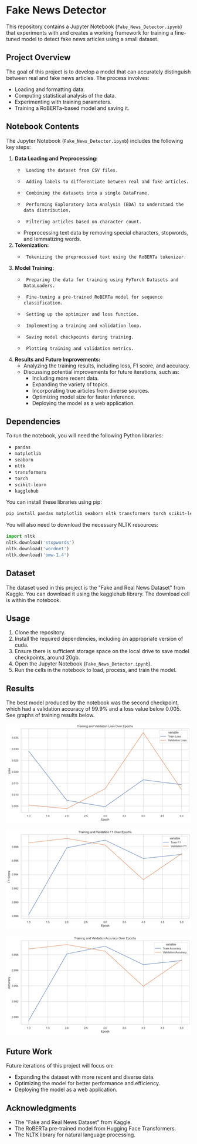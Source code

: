 # Fake News Detector

This repository contains a Jupyter Notebook (`Fake_News_Detector.ipynb`) that experiments with and creates a working framework for training a fine-tuned model to detect fake news articles using a small dataset.

## Project Overview

The goal of this project is to develop a model that can accurately distinguish between real and fake news articles. The process involves:

-   Loading and formatting data.
-   Computing statistical analysis of the data.
-   Experimenting with training parameters.
-   Training a RoBERTa-based model and saving it.

## Notebook Contents

The Jupyter Notebook (`Fake_News_Detector.ipynb`) includes the following key steps:

1.  **Data Loading and Preprocessing:**
    -      Loading the dataset from CSV files.
    -      Adding labels to differentiate between real and fake articles.
    -      Combining the datasets into a single DataFrame.
    -      Performing Exploratory Data Analysis (EDA) to understand the data distribution.
    -      Filtering articles based on character count.
    -   Preprocessing text data by removing special characters, stopwords, and lemmatizing words.
2.  **Tokenization:**
    -      Tokenizing the preprocessed text using the RoBERTa tokenizer.
3.  **Model Training:**
    -      Preparing the data for training using PyTorch Datasets and DataLoaders.
    -      Fine-tuning a pre-trained RoBERTa model for sequence classification.
    -      Setting up the optimizer and loss function.
    -      Implementing a training and validation loop.
    -      Saving model checkpoints during training.
    -      Plotting training and validation metrics.
4.  **Results and Future Improvements:**
    -   Analyzing the training results, including loss, F1 score, and accuracy.
    -   Discussing potential improvements for future iterations, such as:
        -   Including more recent data.
        -   Expanding the variety of topics.
        -   Incorporating true articles from diverse sources.
        -   Optimizing model size for faster inference.
        -   Deploying the model as a web application.

## Dependencies

To run the notebook, you will need the following Python libraries:

-   `pandas`
-   `matplotlib`
-   `seaborn`
-   `nltk`
-   `transformers`
-   `torch`
-   `scikit-learn`
-   `kagglehub`

You can install these libraries using pip:

```bash
pip install pandas matplotlib seaborn nltk transformers torch scikit-learn kagglehub
```

You will also need to download the necessary NLTK resources:

```python
import nltk
nltk.download('stopwords')
nltk.download('wordnet')
nltk.download('omw-1.4')
```

## Dataset

The dataset used in this project is the "Fake and Real News Dataset" from Kaggle. You can download it using the kagglehub library.
The download cell is within the notebook.

## Usage

1.  Clone the repository.
2.  Install the required dependencies, including an appropriate version of cuda.
3.  Ensure there is sufficient storage space on the local drive to save model checkpoints, around 20gb. 
4.  Open the Jupyter Notebook (`Fake_News_Detector.ipynb`).
5.  Run the cells in the notebook to load, process, and train the model.

## Results

The best model produced by the notebook was the second checkpoint, which had a validation accuracy of 99.9% and a loss value below 0.005. See graphs of training results below.

![](https://github.com/Davidkeebler/Fake-News-Detector/blob/main/images/loss.png)

![](https://github.com/Davidkeebler/Fake-News-Detector/blob/main/images/f1.png)

![](https://github.com/Davidkeebler/Fake-News-Detector/blob/main/images/accuracy.png)

## Future Work

Future iterations of this project will focus on:

-   Expanding the dataset with more recent and diverse data.
-   Optimizing the model for better performance and efficiency.
-   Deploying the model as a web application.

## Acknowledgments

-   The "Fake and Real News Dataset" from Kaggle.
-   The RoBERTa pre-trained model from Hugging Face Transformers.
-   The NLTK library for natural language processing.

